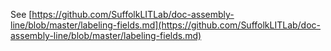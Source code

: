 See [https://github.com/SuffolkLITLab/doc-assembly-line/blob/master/labeling-fields.md](https://github.com/SuffolkLITLab/doc-assembly-line/blob/master/labeling-fields.md)
